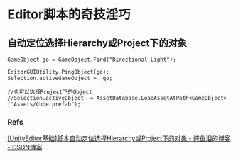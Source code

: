 # Editor脚本的奇技淫巧

## 自动定位选择Hierarchy或Project下的对象

```text
GameObject go = GameObject.Find("Directional Light");

EditorGUIUtility.PingObject(go);
Selection.activeGameObject =  go;

//也可以选择Project下的Object
//Selection.activeObject  = AssetDatabase.LoadAssetAtPath<GameObject>("Assets/Cube.prefab");
```

### Refs

[\[UnityEditor基础\]脚本自动定位选择Hierarchy或Project下的对象 - 鳄鱼泪的博客 - CSDN博客](https://blog.csdn.net/qq_33337811/article/details/78858711)

